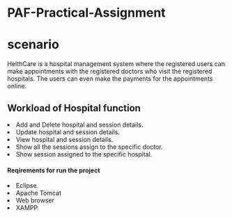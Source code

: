 # PAF-Practical-Assignment

<h1>scenario</h1>
<p>HelthCare is a hospital management system where the registered users can make appointments with
the registered doctors who visit the registered hospitals. The users can even make the payments for
the appointments online.</p>

<h2> Workload of Hospital function</h2>

<li>Add and Delete hospital and session details.</li>
<li>Update hospital and session details.</li>
<li>View hospital and session details.</li>
<li>Show all the sessions assign to the specific doctor.</li>
<li>Show session assigned to the specific hospital.</li>

<h4>Reqirements for run the project</h4>

<li>Eclipse</li>
<li>Apache Tomcat</li>
<li>Web browser</li>
<li>XAMPP</li>
